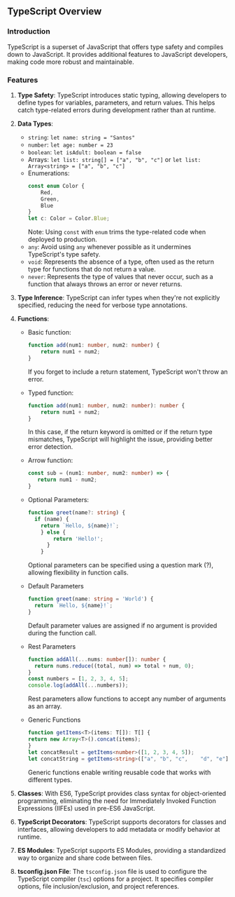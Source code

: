 ## TypeScript Overview

### Introduction
TypeScript is a superset of JavaScript that offers type safety and compiles down to JavaScript. It provides additional features to JavaScript developers, making code more robust and maintainable.

### Features
1. **Type Safety**: TypeScript introduces static typing, allowing developers to define types for variables, parameters, and return values. This helps catch type-related errors during development rather than at runtime.
2. **Data Types**:
   - `string`: `let name: string = "Santos"`
   - `number`: `let age: number = 23`
   - `boolean`: `let isAdult: boolean = false`
   - Arrays: `let list: string[] = ["a", "b", "c"]` or `let list: Array<string> = ["a", "b", "c"]`
   - Enumerations: 
     ```typescript
     const enum Color {
         Red,
         Green,
         Blue
     }
     let c: Color = Color.Blue;
     ```
     Note: Using `const` with `enum` trims the type-related code when deployed to production.
   - `any`: Avoid using `any` whenever possible as it undermines TypeScript's type safety.
   - `void`: Represents the absence of a type, often used as the return type for functions that do not return a value.
   - `never`: Represents the type of values that never occur, such as a function that always throws an error or never returns.

3. **Type Inference**: TypeScript can infer types when they're not explicitly specified, reducing the need for verbose type annotations.
   
4. **Functions**:
   - Basic function:
     ```typescript
     function add(num1: number, num2: number) {
         return num1 + num2;
     }
     ```
     If you forget to include a return statement, TypeScript won't throw an error.
   - Typed function:
     ```typescript
     function add(num1: number, num2: number): number {
         return num1 + num2;
     }
     ```
     In this case, if the return keyword is omitted or if the return type mismatches, TypeScript will highlight the issue, providing better error detection.
   - Arrow function:
     ```typescript
     const sub = (num1: number, num2: number) => {
        return num1 - num2;
     }
     ```
   - Optional Parameters:
      ```typescript
      function greet(name?: string) {
        if (name) {
          return `Hello, ${name}!`;
          } else {
              return 'Hello!';
            }
          }
     ```
      Optional parameters can be specified using a question mark (?), allowing flexibility in function calls.
   
    - Default Parameters
      ```typescript
      function greet(name: string = 'World') {
        return `Hello, ${name}!`;
      }
      ```
      Default parameter values are assigned if no argument   is provided during the function call.
      
    - Rest Parameters
      ```typescript
      function addAll(...nums: number[]): number {
        return nums.reduce((total, num) => total + num, 0);
      }
      const numbers = [1, 2, 3, 4, 5];
      console.log(addAll(...numbers)); 
      ```
       Rest parameters allow functions to accept any number of arguments as an array.
    -  Generic Functions
        ```typescript
        function getItems<T>(items: T[]): T[] {
        return new Array<T>().concat(items);
        }
        let concatResult = getItems<number>([1, 2, 3, 4, 5]);
        let concatString = getItems<string>(["a", "b", "c",    "d", "e"]);
        ```
          Generic functions enable writing reusable code that works with different types.
5. **Classes**: With ES6, TypeScript provides class syntax for object-oriented programming, eliminating the need for Immediately Invoked Function Expressions (IIFEs) used in pre-ES6 JavaScript.

6. **TypeScript Decorators**: TypeScript supports decorators for classes and interfaces, allowing developers to add metadata or modify behavior at runtime.

7. **ES Modules**: TypeScript supports ES Modules, providing a standardized way to organize and share code between files.

8. **tsconfig.json File**: The `tsconfig.json` file is used to configure the TypeScript compiler (`tsc`) options for a project. It specifies compiler options, file inclusion/exclusion, and project references.
